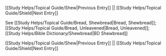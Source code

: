 [[Study Helps/Topical Guide/Shew|Previous Entry]]  ||  [[Study Helps/Topical Guide/Shield|Next Entry]]

 See [[Study Helps/Topical Guide/Bread, Shewbread|Bread, Shewbread]]; [[Study Helps/Topical Guide/Bread, Unleavened|Bread, Unleavened]]; [[Study Helps/Bible Dictionary/Shewbread|BD Shewbread]]

[[Study Helps/Topical Guide/Shew|Previous Entry]]  ||  [[Study Helps/Topical Guide/Shield|Next Entry]]